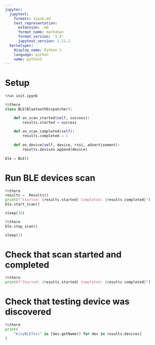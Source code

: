 ```yaml
---
jupyter:
  jupytext:
    formats: ipynb,md
    text_representation:
      extension: .md
      format_name: markdown
      format_version: '1.3'
      jupytext_version: 1.11.2
  kernelspec:
    display_name: Python 3
    language: python
    name: python3
---
```


# Setup

```python
%run init.ipynb
```

```python
%%there
class BLE(BluetoothDispatcher):

    def on_scan_started(self, success):
        results.started = success
        
    def on_scan_completed(self):
        results.completed = 1
        
    def on_device(self, device, rssi, advertisement):
        results.devices.append(device)
        
ble = BLE()
```

# Run BLE devices scan

```python
%%there
results =  Results()
print(f"Started: {results.started} Completed: {results.completed}")
ble.start_scan()
```

```python
sleep(10)
```

```python
%%there
ble.stop_scan()
```

```python
sleep(2)
```

# Check that scan started and completed

```python
%%there
print(f"Started: {results.started} Completed: {results.completed}")
```

# Check that testing device was discovered

```python
%%there
print(
    "KivyBLETest" in [dev.getName() for dev in results.devices]
)
```
